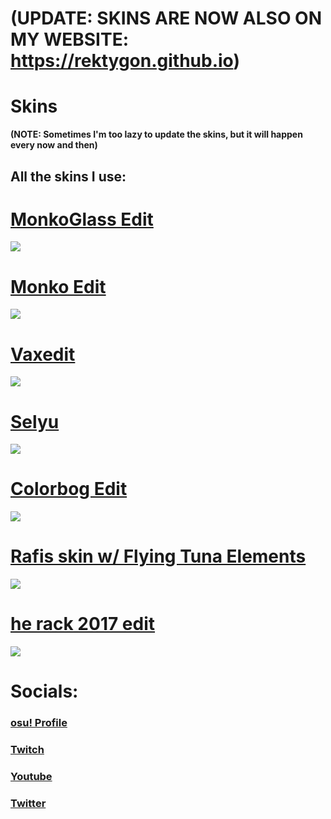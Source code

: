 # **(UPDATE: SKINS ARE NOW ALSO ON MY WEBSITE: https://rektygon.github.io)**

# Skins 
**(NOTE: Sometimes I'm too lazy to update the skins, but it will happen every now and then)**

## **All the skins I use:**
# [MonkoGlass Edit](https://rektygon.s-ul.eu/GNlOhItr)
![](https://i.imgur.com/yDZozFd.jpg)
<br>
# [Monko Edit](https://rektygon.s-ul.eu/LpO3ZXOQ)
![](https://i.imgur.com/6RpAgPr.png)
<br>
# [Vaxedit](https://rektygon.s-ul.eu/pekpQrxb)
![](https://i.imgur.com/cfUT2Hl.png)
<br>
# [Selyu](https://rektygon.s-ul.eu/jwcqinVI)
![](https://i.imgur.com/uwfrsMO.jpg)
<br>
# [Colorbog Edit ](https://rektygon.s-ul.eu/j7ChbvC2)
![](https://i.imgur.com/kqr6iUy.jpg)
<br>
# [Rafis skin w/ Flying Tuna Elements](https://rektygon.s-ul.eu/WUFtnddq)
![](https://i.imgur.com/bnsAgHU.jpg)
<br>
# [he rack 2017 edit](https://rektygon.s-ul.eu/L9wppK4i)
![](https://i.imgur.com/RjZ45VI.jpg)
<br>

# **Socials:**
### [osu! Profile](https://osu.ppy.sh/users/7813296)
### [Twitch](https://www.twitch.tv/rektygon)
### [Youtube](https://www.youtube.com/watch?v=Ni0-j24AIYw&t=227s)
### [Twitter](https://twitter.com/Rektygon)


 
